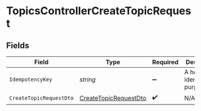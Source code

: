 # TopicsControllerCreateTopicRequest


## Fields

| Field                                                                     | Type                                                                      | Required                                                                  | Description                                                               |
| ------------------------------------------------------------------------- | ------------------------------------------------------------------------- | ------------------------------------------------------------------------- | ------------------------------------------------------------------------- |
| `IdempotencyKey`                                                          | *string*                                                                  | :heavy_minus_sign:                                                        | A header for idempotency purposes                                         |
| `CreateTopicRequestDto`                                                   | [CreateTopicRequestDto](../../Models/Components/CreateTopicRequestDto.md) | :heavy_check_mark:                                                        | N/A                                                                       |